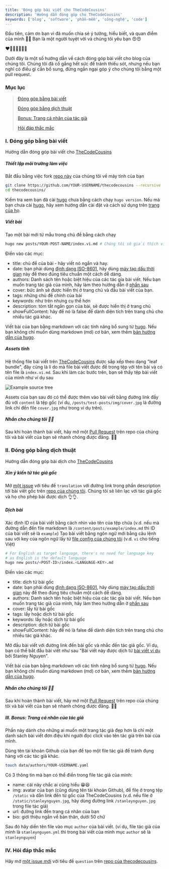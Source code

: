 ```yaml
---
title: 'Đóng góp bài viết cho TheCodeCousins'
description: 'Hướng dẫn đóng góp cho TheCodeCousins'
keywords: ['blog', 'software', 'phần-mềm', 'công-nghệ', 'code']
---
```


Đầu tiên, cảm ơn bạn vì đã muốn chia sẻ ý tưởng, hiểu biết, và quan điểm của mình 🎉🎉 Bạn là một người tuyệt vời và chúng tôi yêu bạn 😍😍

❤️🧡💛💚💙💜🖤

Dưới đây là một số hướng dẫn về cách đóng góp bài viết cho blog của chúng tôi.
Chúng tôi đã cố gắng hết sức để tránh thiếu sót, nhưng nếu bạn nghĩ có điều gì cần bổ sung, đừng ngần ngại góp ý cho chúng tôi bằng một pull request.

### Mục lục

> [Đóng góp bằng bài viết](#author)
>
> [Đóng góp bằng dịch thuật](#translator)
>
> [Bonus: Trang cá nhân của tác giả](#bonus)
>
> [Hỏi đáp thắc mắc](#question)

### <a name="author" id="author"></a> I. Đóng góp bằng bài viết

Hướng dẫn đóng góp bài viết cho [TheCodeCousins](https://thecodecousins.com)

##### Thiết lập môi trường làm việc

Bắt đầu bằng việc fork [repo này](https://github.com/thecodecousins/thecodecousins) của chúng tôi về máy tính của bạn

```bash
git clone https://github.com/YOUR-USERNAME/thecodecousins --recursive
cd thecodecousins/
```

Kiểm tra xem bạn đã cài [hugo](https://gohugo.io) chưa bằng cách chạy `hugo version`.
Nếu mà bạn chưa cài [hugo](https://gohugo.io), hãy xem hướng dẫn cài đặt và cách sử dụng trên [trang của họ](https://gohugo.io/getting-started/installing/).

##### Viết bài

Tạo một bài mới từ mẫu trong chủ đề bằng cách chạy

```bash
hugo new posts/YOUR-POST-NAME/index.vi.md # Chúng tôi sẽ giải thích vì sao dùng index.vi.md trong phần sau
```

Điền vào các mục:

- title: chủ để của bài - hãy viết nó ngắn và hay.
- date: bạn phải dùng [định dạng ISO-8601](https://vi.wikipedia.org/wiki/ISO_8601), hãy dùng [máy tạo dấu thời gian](https://timestampgenerator.com/) này để theo đúng tiêu chuẩn một cách dễ dàng.
- authors: Danh sách tên hoặc biệt hiệu của các tác gỉa bài viết. Nếu bạn muốn trang tác giả của mình, hãy làm theo hướng dẫn ở [phần sau](#bonus)
- cover: bức ảnh sẽ được hiển thị ở trang chủ và đầu bài viết của bạn.
- tags: những chủ đề chính của bài
- keywords: như trên nhưng cụ thể hơn
- description: tóm tắt ngắn gọn của bài, sẽ được hiển thị ở trang chủ
- showFullContent: hãy để nó là false để dành diện tích trên trang chủ cho nhiều tác giả khác.

Viết bài của bạn bằng markdown với các tính năng bổ sung từ [hugo](https://gohugo.io/).
Nếu bạn không chỉ muốn dùng markdown (md) cơ bản, xem thêm [bản hướng dẫn của hugo](https://gohugo.io/content-management/).

##### Assets tĩnh

Hệ thống file bài viết trên [TheCodeCousins](https://thecodecousins.com) được sắp xếp theo dạng "leaf bundle", đây cũng là lí do mà file bài viết được để trong tệp với tên bài và có tên file là `index.vi.md`.
Sau khi làm các bước trên, bạn sẽ thấy tệp bài viết của mình như ví dụ sau

![Example source tree](/example-tree.png)

Assets của bạn sau đó có thể được thêm vào bài viết bằng đường link đầy đủ với `content` là tệp gốc
(ví dụ, `/posts/test-posts/img/cover.jpg` là đường link chỉ đến file `cover.jpg` như trong ví dụ trên).

##### Nhắn cho chúng tôi 🎉🎉

Sau khi hoàn thành bài viết, hãy mở một [Pull Request](https://github.com/thecodecousins/thecodecousins/compare) trên repo của chúng tôi và bài viết của bạn sẽ nhanh chóng được đăng. 🥳🥳

### <a name="translator" id="translator"></a> II. Đóng góp bằng dịch thuật

Hướng dẫn đóng góp bài dịch cho [TheCodeCousins](https://thecodecousins.com)

##### Xin ý kiến từ tác giả gốc

Mở [một issue](https://github.com/thecodecousins/thecodecousins/issues/new) với tiêu đề `translation` với đường link trong phần description tới bài viết gốc trên [repo của chúng tôi](https://github.com/thecodecousins/thecodecousins).
Chúng tôi sẽ liên lạc với tác giả gốc và họ cho phép bài được dịch 👌👌.

##### Dịch bài

Xác định ID của bài viết bằng cách nhìn vào tên của tệp chứa (v.d. nếu mà đường dẫn đến file markdown là `/content/posts/example/index.md` thì ID của bài viết sẽ là `example`)
Tạo bài viết bằng ngôn ngữ mới bằng câu lệnh sau với key của ngôn ngữ lấy từ [file config của chúng tôi](https://github.com/thecodecousins/thecodecousins/blob/master/config.yaml) (v.d. `vi` cho tiếng Việt)

```bash
# For English as target language, there's no need for language key
# as English is the default language
hugo new posts/<POST-ID>/index.<LANGUAGE-KEY>.md
```

Điền vào các mục:

- title: dịch từ bài gốc
- date: bạn phải dùng [định dạng ISO-8601](https://vi.wikipedia.org/wiki/ISO_8601), hãy dùng [máy tạo dấu thời gian](https://timestampgenerator.com/) này để theo đúng tiêu chuẩn một cách dễ dàng.
- authors: Danh sách tên hoặc biệt hiệu của các tác gỉa bài viết. Nếu bạn muốn trang tác giả của mình, hãy làm theo hướng dẫn ở [phần sau](#bonus)
- cover: lấy từ bài gốc
- tags: lấy hoặc dịch từ bài gốc
- keywords: lấy hoặc dịch từ bài gốc
- description: dịch từ bài gốc
- showFullContent: hãy để nó là false để dành diện tích trên trang chủ cho nhiều tác giả khác.

Mở đầu bài viết với đường link đến bài gốc và nhắc đến tác giả gốc.
Ví dụ, bạn có thể bắt đầu bài viết như sau "Bài viết này được dịch từ [bài viết ví dụ](/vi/posts/example) bởi Stanley Nguyen".

Viết bài của bạn bằng markdown với các tính năng bổ sung từ [hugo](https://gohugo.io/).
Nếu bạn không chỉ muốn dùng markdown (md) cơ bản, xem thêm [bản hướng dẫn của hugo](https://gohugo.io/content-management/).

##### Nhắn cho chúng tôi 🎉🎉

Sau khi hoàn thành bài viết, hãy mở một [Pull Request](https://github.com/thecodecousins/thecodecousins/compare) trên repo của chúng tôi và bài viết của bạn sẽ nhanh chóng được đăng. 🥳🥳

##### <a name="bonus" id="bonus"></a> III. Bonus: Trang cá nhân của tác giả

Phần này dành cho những ai muốn một trang tác giả đẹp hơn là chỉ một danh sách bài viết đơn điệu khi người đọc click vào tên tác giả trên bài của mình.

Dùng tên tài khoản Github của bạn để tạo một file tác giả để tránh đụng hàng với các tác giả khác.

```bash
touch data/authors/YOUR-USERNAME.yaml
```

Có 3 thông tin mà bạn có thể điền trong file tác giả của mình:

- name: cái này chắc ai cũng hiểu 😁😆
- img: avatar của bạn (cũng dùng tên tài khoản Github), để file ở trong tệp `/static` và dẫn link đến từ gốc của TheCodeCousins (v.d. nếu file ở `/static/stanleynguyen.jpg`, hãy dùng đường link `/stanleynguyen.jpg` trong file tác giả)
- url: đường link đến trang cá nhân của bạn
- bio: giới thiệu ngắn về bản thân, dưới 50 chữ

Sau đó hãy diền tên file vào mục `author` của bài viết. (ví dụ, file tác giả của mình là `stanleynguyen.yml` thì trong bài viết của mình mục `author` sẽ là `stanleynguyen`)

### <a name="question" id="question"> IV. Hỏi đáp thắc mắc

Hăy mở [một issue mới](https://github.com/thecodecousins/thecodecousins/issues/new) với tiêu đề `question` trên [repo của thecodecousins](https://github.com/thecodecousins/thecodecousins).
